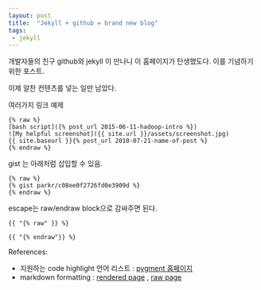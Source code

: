 ```yaml
---
layout: post
title:  "Jekyll + github = brand new blog"
tags:
 - jekyll
---
```



개발자들의 친구 github와 jekyll 이 만나니 이 홈페이지가 탄생했도다.
이를 기념하기 위한 포스트.

이제 알찬 컨텐츠를 넣는 일만 남았다.


여러가지 링크 예제

```
{% raw %}
[bash script]({% post_url 2015-06-11-hadoop-intro %})
![My helpful screenshot]({{ site.url }}/assets/screenshot.jpg)
{{ site.baseurl }}{% post_url 2010-07-21-name-of-post %}
{% endraw %}
```

gist 는 아래처럼 삽입할 수 있음.

```
{% raw %}
{% gist parkr/c08ee0f2726fd0e3909d %}
{% endraw %}
```

escape는 raw/endraw block으로 감싸주면 된다.

```
{{ "{% raw" }} %}

{{ "{% endraw"}} %}
```

References:

- 지원하는 code highlight 언어 리스트 : [pygment 홈페이지](http://pygments.org/languages/)
- markdown formatting : [rendered page](http://demo.getpoole.com/page2/) , [raw page](https://raw.githubusercontent.com/poole/poole/master/_posts/2014-01-01-example-content.md)





